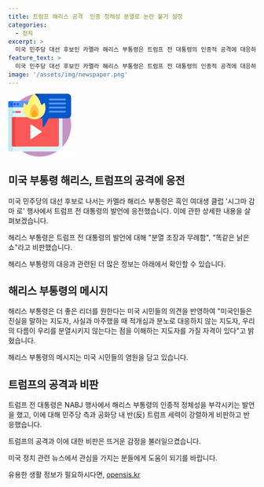 ```yaml
---
title: 트럼프 해리스 공격  인종 정체성 분열로 논란 불거 설정
categories:
  - 정치
excerpt: >
  미국 민주당 대선 후보인 카멜라 해리스 부통령은 트럼프 전 대통령의 인종적 공격에 대응하며 분열 조장과 무례함을 비판했다. 해리스는 진실을 말하고 분노로 대응하지 않는 리더가 필요하다고 강조하며 미국인들에게 더 나은 리더를 가질 자격이 있다고 밝혔다. 또한, 트럼프의 발언을 비판하며 공세에 나섰고, 그녀를 지지하는 흑인 클럽과 유권자들은 대선을 앞두고 결집하고 있다.
feature_text: >
  미국 민주당 대선 후보인 카멜라 해리스 부통령은 트럼프 전 대통령의 인종적 공격에 대응하며 분열 조장과 무례함을 비판했다. 해리스는 진실을 말하고 분노로 대응하지 않는 리더가 필요하다고 강조하며 미국인들에게 더 나은 리더를 가질 자격이 있다고 밝혔다. 또한, 트럼프의 발언을 비판하며 공세에 나섰고, 그녀를 지지하는 흑인 클럽과 유권자들은 대선을 앞두고 결집하고 있다.
image: '/assets/img/newspaper.png'
---
```


<p><img src="/assets/img/news.png" alt="rentncar 속보" /></p>

<h2 data-ke-size="size26">미국 부통령 해리스, 트럼프의 공격에 응전</h2>

<p>미국 민주당의 대선 후보로 나서는 카멜라 해리스 부통령은 흑인 여대생 클럽 '시그마 감마 로' 행사에서 트럼프 전 대통령의 발언에 응전했습니다. 이에 관한 상세한 내용을 살펴보겠습니다.</p>

<p data-ke-size="size16">해리스 부통령은 트럼프 전 대통령의 발언에 대해 "분열 조장과 무례함", "똑같은 낡은 쇼"라고 비판했습니다.</p>

<p>해리스 부통령의 대응과 관련된 더 많은 정보는 아래에서 확인할 수 있습니다.</p>

<h2 data-ke-size="size26">해리스 부통령의 메시지</h2>

<p>해리스 부통령은 더 좋은 리더를 원한다는 미국 시민들의 의견을 반영하여 "미국인들은 진실을 말하는 지도자, 사실과 마주했을 때 적개심과 분노로 대응하지 않는 지도자, 우리의 다름이 우리를 분열시키지 않는다는 점을 이해하는 지도자를 가질 자격이 있다"고 밝혔습니다.</p>

<p data-ke-size="size16">해리스 부통령의 메시지는 미국 시민들의 염원을 담고 있습니다.</p>

<h2 data-ke-size="size26">트럼프의 공격과 비판</h2>

<p>트럼프 전 대통령은 NABJ 행사에서 해리스 부통령의 인종적 정체성을 부각시키는 발언을 했고, 이에 대해 민주당 측과 공화당 내 반(反) 트럼프 세력이 강렬하게 비판하고 반응했습니다.</p>

<p data-ke-size="size16">트럼프의 공격과 이에 대한 비판은 뜨거운 감정을 불러일으켰습니다.</p>

<p>미국 정치 관련 뉴스에서 관심을 가지는 분들에게 도움이 되기를 바랍니다.</p>
유용한 생활 정보가 필요하시다면, <a href="https://opensis.kr" rel="dofollow">opensis.kr</a>


